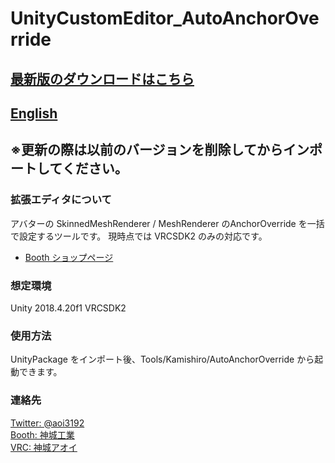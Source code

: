 # UnityCustomEditor_AutoAnchorOverride
## [最新版のダウンロードはこちら](https://github.com/AoiKamishiro/UnityCustomEditor_AutoAnchorOverride/releases)
## [English](https://github.com/AoiKamishiro/UnityCustomEditor_AutoAnchorOverride/blob/master/README_EN.md)
## ※更新の際は以前のバージョンを削除してからインポートしてください。  
### 拡張エディタについて
アバターの SkinnedMeshRenderer / MeshRenderer のAnchorOverride を一括で設定するツールです。
現時点では VRCSDK2 のみの対応です。
* [Booth ショップページ](https://kamishirolab.booth.pm/items/2494327)
### 想定環境
Unity 2018.4.20f1
VRCSDK2
### 使用方法
UnityPackage をインポート後、Tools/Kamishiro/AutoAnchorOverride から起動できます。
### 連絡先
[Twitter: @aoi3192](https://twitter.com/aoi3192)  
[Booth: 神城工業](https://kamishirolab.booth.pm/)  
[VRC: 神城アオイ](https://www.vrchat.com/home/user/usr_19514816-2cf8-43cc-a046-9e2d87d15af7)
